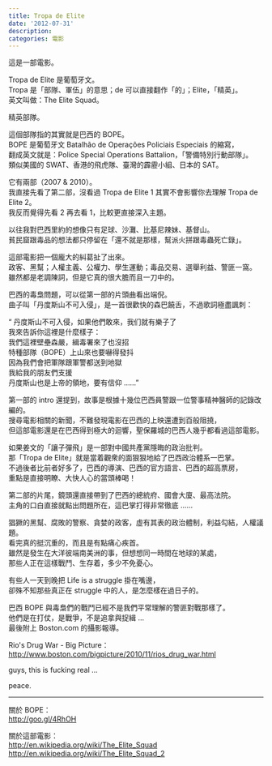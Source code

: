 ```yaml
---
title: Tropa de Elite
date: '2012-07-31'
description:
categories: 電影
---
```


這是一部電影。   
   
Tropa de Elite 是葡萄牙文。   
Tropa 是「部隊、軍伍」的意思；de 可以直接翻作「的」；Elite，「精英」。   
英文叫做：The Elite Squad。   
   
精英部隊。   
   
這個部隊指的其實就是巴西的 BOPE。   
BOPE 是葡萄牙文 Batalhão de Operações Policiais Especiais 的縮寫，   
翻成英文就是：Police Special Operations Battalion，「警備特別行動部隊」。   
類似美國的 SWAT、香港的飛虎隊、臺灣的霹靂小組、日本的 SAT。   
   
它有兩部（2007 & 2010）。   
我直接先看了第二部，沒看過 Tropa de Elite 1 其實不會影響你去理解 Tropa de Elite 2。   
我反而覺得先看 2 再去看 1，比較更直接深入主題。   
   
以往我對巴西里約的想像只有足球、沙灘、比基尼辣妹、基督山。   
貧民窟跟毒品的想法都只停留在「還不就是那樣，幫派火拼跟毒蟲死亡錄」。   
   
這部電影把一個龐大的糾葛扯了出來。   
政客、黑幫；人權主義、公權力、學生運動；毒品交易、選舉利益、警匪一窩。   
雖然都是老調陳詞，但是它真的很大膽而且一刀中的。   
   
巴西的毒梟問題，可以從第一部的片頭曲看出端倪。   
曲子叫「丹度斯山不可入侵」，是一首很歡快的森巴饒舌，不過歌詞極盡諷刺：   
   
“  丹度斯山不可入侵，如果他們敢來，我们就有樂子了   
我來告訴你這裡是什麼樣子：   
我們這裡壁壘森嚴，緝毒署來了也沒招   
特種部隊（BOPE）上山來也要嚇得發抖   
因為我們會把軍隊跟軍警都送到地獄   
我給我的朋友們支援   
丹度斯山也是上帝的領地，要有信仰 ......”   
   
第一部的 intro 還提到，故事是根據十幾位巴西員警跟一位警事精神醫師的記錄改編的。   
搜尋電影相關的新聞，不難發現電影在巴西的上映還遭到百般阻撓，   
但這部電影還是在巴西得到極大的迴響，聖保羅城的巴西人幾乎都看過這部電影。   
   
如果姜文的「讓子彈飛」是一部對中國共產黨隱晦的政治批判。   
那「Tropa de Elite」就是當着觀衆的面狠狠地給了巴西政治體系一巴掌。   
不過後者比前者好多了，巴西的導演、巴西的官方語言、巴西的超高票房，   
重點是直接明瞭、大快人心的當頭棒喝！   
   
第二部的片尾，鏡頭還直接帶到了巴西的總統府、國會大廈、最高法院。   
主角的口白直接就點出問題所在，這巴掌打得非常徹底 ......   
   
猖獗的黑幫、腐敗的警察、貪婪的政客，虛有其表的政治體制，利益勾結，人權議題。   
看完真的挺沉重的，而且是有點痛心疾首。   
雖然是發生在大洋彼端南美洲的事，但想想同一時間在地球的某處，   
那些人正在這樣戰鬥、生存着，多少不免憂心。   
   
有些人一天到晚把 Life is a struggle 掛在嘴邊，   
卻殊不知那些真正在 struggle 中的人，是怎麼樣在過日子的。   
   
巴西 BOPE 與毒梟們的戰鬥已經不是我們平常理解的警匪對戰那樣了。   
他們是在打仗，是戰爭，不是追拿與捉緝 ...   
最後附上 Boston.com 的攝影報導。   
   
Rio's Drug War - Big Picture：   
<http://www.boston.com/bigpicture/2010/11/rios_drug_war.html>   
   
guys, this is fucking real ...   
   
peace.   
   
---   
   
關於 BOPE：   
<http://goo.gl/4RhOH>   
   
關於這部電影：   
<http://en.wikipedia.org/wiki/The_Elite_Squad>   
<http://en.wikipedia.org/wiki/The_Elite_Squad_2>   
